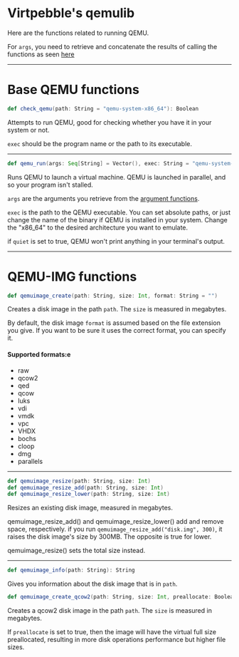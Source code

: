 # Virtpebble's qemulib

Here are the functions related to running QEMU.

For ```args```, you need to retrieve and concatenate the results of calling the functions as seen [here](args.md)

---

# Base QEMU functions
```scala
def check_qemu(path: String = "qemu-system-x86_64"): Boolean
```
Attempts to run QEMU, good for checking whether you have it in your system or not.

```exec``` should be the program name or the path to its executable.

---
```scala
def qemu_run(args: Seq[String] = Vector(), exec: String = "qemu-system-x86_64", quiet: Boolean = true)
```
Runs QEMU to launch a virtual machine. QEMU is launched in parallel, and so your program isn't stalled.

```args``` are the arguments you retrieve from the [argument functions](args.md).

```exec``` is the path to the QEMU executable. You can set absolute paths, or just change the name of the binary if QEMU is installed in your system. Change the "x86_64" to the desired architecture you want to emulate.

if ```quiet``` is set to true, QEMU won't print anything in your terminal's output.

---

# QEMU-IMG functions
```scala
def qemuimage_create(path: String, size: Int, format: String = "")
```
Creates a disk image in the path ```path```. The ```size``` is measured in megabytes.

By default, the disk image ```format``` is assumed based on the file extension you give. If you want to be sure it uses the correct format, you can specify it.

#### Supported formats:e
* raw
* qcow2
* qed
* qcow
* luks
* vdi
* vmdk
* vpc
* VHDX
* bochs
* cloop
* dmg
* parallels

---
```scala
def qemuimage_resize(path: String, size: Int)
def qemuimage_resize_add(path: String, size: Int)
def qemuimage_resize_lower(path: String, size: Int)
```
Resizes an existing disk image, measured in megabytes.

qemuimage_resize_add() and qemuimage_resize_lower() add and remove space, respectively. if you run ```qemuimage_resize_add("disk.img", 300)```, it raises the disk image's size by 300MB. The opposite is true for lower.

qemuimage_resize() sets the total size instead.

---
```scala
def qemuimage_info(path: String): String
```
Gives you information about the disk image that is in ```path```.

```scala
def qemuimage_create_qcow2(path: String, size: Int, preallocate: Boolean)
```
Creates a qcow2 disk image in the path ```path```. The ```size``` is measured in megabytes.

If ```preallocate``` is set to true, then the image will have the virtual full size preallocated, resulting in more disk operations performance but higher file sizes.
